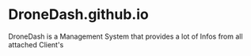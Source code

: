# DroneDash.github.io
DroneDash is a Management System that provides a lot of Infos from all attached Client's 
